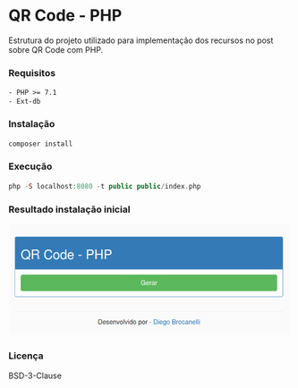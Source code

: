 # QR Code - PHP

Estrutura do projeto utilizado para implementação dos recursos no post sobre QR Code com PHP.

### Requisitos

    - PHP >= 7.1
    - Ext-db

### Instalação 

```php
composer install
```

### Execução 

```php
php -S localhost:8080 -t public public/index.php
```

### Resultado instalação inicial 

![Projeto Inicial](https://github.com/Diego-Brocanelli/post-qrcode/blob/master/docs/resultado_instalacao_inicial.png)


### Licença

BSD-3-Clause
